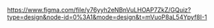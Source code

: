 https://www.figma.com/file/y76yyh2eNBnVuLHOAP7ZkZ/GQuiz?type=design&node-id=0%3A1&mode=design&t=mVuoP8aL54Ypyf8I-1
